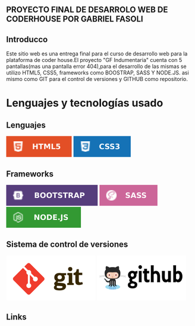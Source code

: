 PROYECTO FINAL DE DESARROLO WEB DE CODERHOUSE POR GABRIEL FASOLI
-----------------------------------------------------------------
Introducco
-
Este sitio web es una entrega final para el curso de desarrollo web para la plataforma de coder house.El proyecto "GF Indumentaria" cuenta con 5 pantallas(mas una pantalla error 404),para el desarrollo de las mismas se utilizo HTML5, CSS5, frameworks como BOOSTRAP, SASS Y NODE.JS. asi mismo como GIT para el control de versiones y GITHUB como repositorio.

# Lenguajes y tecnologías usado
## Lenguajes
![image](https://github.com/ivanroth000/mi-primer-repositorio/blob/master/img-readme/img-html5.svg)
![image](https://github.com/ivanroth000/mi-primer-repositorio/blob/master/img-readme/img-css.svg)

## Frameworks
![image](https://github.com/ivanroth000/mi-primer-repositorio/blob/master/img-readme/img-bt.svg)
![image](https://github.com/ivanroth000/mi-primer-repositorio/blob/master/img-readme/img-sass.svg)
![image](https://github.com/ivanroth000/mi-primer-repositorio/blob/master/img-readme/img-nodes.svg)

## Sistema de control de versiones
![image](https://github.com/ivanroth000/mi-primer-repositorio/blob/master/img-readme/git-logo-final.svg)
![image](https://github.com/ivanroth000/mi-primer-repositorio/blob/master/img-readme/github-logo-final.svg)

## Links

